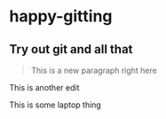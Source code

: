 # happy-gitting
## Try out git and all that

>This is a new paragraph right here

This is another edit

This is some laptop thing